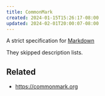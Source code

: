 ```yaml
---
title: CommonMark
created: 2024-01-15T15:26:17-08:00
updated: 2024-02-01T20:00:07-08:00
---
```


A strict specification for [Markdown](Markdown.md)

They skipped description lists.

## Related

* https://commonmark.org
